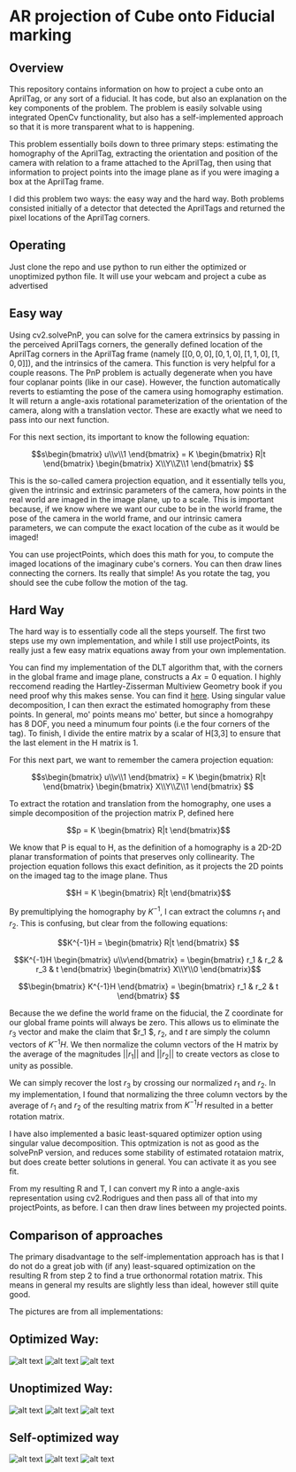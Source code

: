 # AR projection of Cube onto Fiducial marking
## Overview
This repository contains information on how to project a cube onto an AprilTag, or any sort of a fiducial. It has code, but also an explanation on the key components of the problem. The problem is easily solvable using integrated OpenCv functionality, but also has a self-implemented approach so that it is more transparent what to is happening.

This problem essentially boils down to three primary steps: estimating the homography of the AprilTag, extracting the orientation and position of the camera with relation to a frame attached to the AprilTag, then using that information to project points into the image plane as if you were imaging a box at the AprilTag frame.

I did this problem two ways: the easy way and the hard way. Both problems consisted initially of a detector that detected the AprilTags and returned the pixel locations of the AprilTag corners.

## Operating

Just clone the repo and use python to run either the optimized or unoptimized python file. It will use your webcam and project a cube as advertised 

## Easy way

Using cv2.solvePnP, you can solve for the camera extrinsics by passing in the perceived AprilTags corners, the generally defined location of the AprilTag corners in the AprilTag frame (namely $[[0,0,0],[0,1,0],[1,1,0],[1,0,0]]$), and the intrinsics of the camera. This function is very helpful for a couple reasons. The PnP problem is actually degenerate when you have four coplanar points (like in our case). However, the function automatically reverts to estiamting the pose of the camera using homography estimation. It will return a angle-axis rotational parameterization of the orientation of the camera, along with a translation vector. These are exactly what we need to pass into our next function.

For this next section, its important to know the following equation:
```math
s\begin{bmatrix} u\\v\\1 \end{bmatrix} = K \begin{bmatrix} R|t \end{bmatrix} \begin{bmatrix} X\\Y\\Z\\1 \end{bmatrix} 
```
This is the so-called camera projection equation, and it essentially tells you, given the intrinsic and extrinsic parameters of the camera, how points in the real world are imaged in the image plane, up to a scale. This is important because, if we know where we want our cube to be in the world frame, the pose of the camera in the world frame, and our intrinsic camera parameters, we can compute the exact location of the cube as it would be imaged!

You can use projectPoints, which does this math for you, to compute the imaged locations of the imaginary cube's corners. You can then draw lines connecting the corners. Its really that simple! As you rotate the tag, you should see the cube follow the motion of the tag. 

## Hard Way

The hard way is to essentially code all the steps yourself. The first two steps use my own implementation, and while I still use projectPoints, its really just a few easy matrix equations away from your own implementation.

You can find my implementation of the DLT algorithm that, with the corners in the global frame and image plane, constructs a $Ax=0$ equation. I highly reccomend reading the Hartley-Zisserman Multiview Geometry book if you need proof why this makes sense. You can find it [here](http://www.r-5.org/files/books/computers/algo-list/image-processing/vision/Richard_Hartley_Andrew_Zisserman-Multiple_View_Geometry_in_Computer_Vision-EN.pdf). Using singular value decomposition, I can then exract the estimated homography from these points. In general, mo' points means mo' better, but since a homograhpy has 8 DOF, you need a minumum four points (i.e the four corners of the tag). To finish, I divide the entire matrix by a scalar of H[3,3] to ensure that the last element in the H matrix is 1.

For this next part, we want to remember the camera projection equation:
```math
s\begin{bmatrix} u\\v\\1 \end{bmatrix} = K \begin{bmatrix} R|t \end{bmatrix} \begin{bmatrix} X\\Y\\Z\\1 \end{bmatrix} 
```
To extract the rotation and translation from the homography, one uses a simple decomposition of the projection matrix P, defined here

```math
p = K \begin{bmatrix} R|t \end{bmatrix}
```

We know that P is equal to H, as the definition of a homography is a 2D-2D planar transformation of points that preserves only collinearity. The projection equation follows this exact definition, as it projects the 2D points on the imaged tag to the image plane. Thus 

```math
H = K \begin{bmatrix} R|t \end{bmatrix}
```


By premultiplying the homography by $K^{-1}$, I can extract the columns $r_1$ and $r_2$. This is confusing, but clear from the following equations:

```math
K^{-1}H = \begin{bmatrix} R|t \end{bmatrix} 
```
```math
K^{-1}H \begin{bmatrix} u\\v\end{bmatrix}  = \begin{bmatrix} r_1 & r_2 & r_3 & t \end{bmatrix} \begin{bmatrix} X\\Y\\0 \end{bmatrix}
```
```math
\begin{bmatrix} K^{-1}H \end{bmatrix}  = \begin{bmatrix} r_1 & r_2 & t \end{bmatrix} 
```
Because the we define the world frame on the fiducial, the Z coordinate for our global frame points will always be zero. This allows us to eliminate the $r_3$ vector and make the claim that  $r_1 $, $r_2$, and $t$ are simply the column vectors of $K^{-1}H$. We then normalize the column vectors of the H matrix by the average of the magnitudes $||r_1||$ and  $||r_2||$ to create vectors as close to unity as possible. 

We can simply recover the lost $r_3$ by crossing our normalized $r_1$ and $r_2$. In my implementation, I found that normalizing the three column vectors by the average of $r_1$ and $r_2$ of the resulting matrix from $K^{-1}H$ resulted in a better rotation matrix.

I have also implemented a basic least-squared optimizer option using singular value decomposition. This optmization is not as good as the solvePnP version, and reduces some stability of estimated rotataion matrix, but does create better solutions in general. You can activate it as you see fit.

From my resulting R and T, I can convert my R into a angle-axis representation using cv2.Rodrigues and then pass all of that into my projectPoints, as before. I can then draw lines between my projected points.

## Comparison of approaches

The primary disadvantage to the self-implementation approach has is that I do not do a great job with (if any) least-squared optimization on the resulting R from step 2 to find a true orthonormal rotation matrix. This means in general my results are slightly less than ideal, however still quite good.



The pictures are from all implementations:

## Optimized Way:
![alt text](https://github.com/gabriel-bronfman/project_cube/blob/main/images/easy_way_1.png "Easy Way 1")
![alt text](https://github.com/gabriel-bronfman/project_cube/blob/main/images/Easy_way_2.png "Easy Way 2")
![alt text](https://github.com/gabriel-bronfman/project_cube/blob/main/images/easy_way_3.png "Easy Way 3")

## Unoptimized Way:

![alt text](https://github.com/gabriel-bronfman/project_cube/blob/main/images/hard_way_1.png "Easy Way 1")
![alt text](https://github.com/gabriel-bronfman/project_cube/blob/main/images/hard_way_2.png "Easy Way 2")
![alt text](https://github.com/gabriel-bronfman/project_cube/blob/main/images/hard_way_3.png "Easy Way 3")

## Self-optimized way

![alt text](https://github.com/gabriel-bronfman/project_cube/blob/main/images/optimized_way_1.png "Easy Way 1")
![alt text](https://github.com/gabriel-bronfman/project_cube/blob/main/images/optimized_way_2.png "Easy Way 2")
![alt text](https://github.com/gabriel-bronfman/project_cube/blob/main/images/optimized_way_3.png "Easy Way 3")
